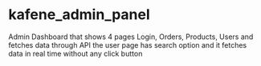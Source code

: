 # kafene_admin_panel
Admin Dashboard that shows 4 pages Login, Orders, Products, Users and fetches data through API
the user page has search option and it fetches data in real time without any click button

